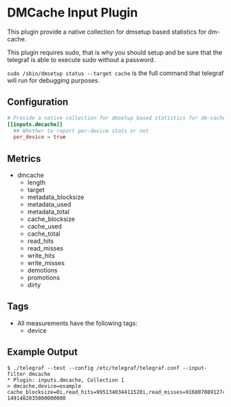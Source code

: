 # DMCache Input Plugin

This plugin provide a native collection for dmsetup based statistics for
dm-cache.

This plugin requires sudo, that is why you should setup and be sure that the
telegraf is able to execute sudo without a password.

`sudo /sbin/dmsetup status --target cache` is the full command that telegraf
will run for debugging purposes.

## Configuration

```toml @sample.conf
# Provide a native collection for dmsetup based statistics for dm-cache
[[inputs.dmcache]]
  ## Whether to report per-device stats or not
  per_device = true
```

## Metrics

- dmcache
  - length
  - target
  - metadata_blocksize
  - metadata_used
  - metadata_total
  - cache_blocksize
  - cache_used
  - cache_total
  - read_hits
  - read_misses
  - write_hits
  - write_misses
  - demotions
  - promotions
  - dirty

## Tags

- All measurements have the following tags:
  - device

## Example Output

```shell
$ ./telegraf --test --config /etc/telegraf/telegraf.conf --input-filter dmcache
* Plugin: inputs.dmcache, Collection 1
> dmcache,device=example cache_blocksize=0i,read_hits=995134034411520i,read_misses=916807089127424i,write_hits=195107267543040i,metadata_used=12861440i,write_misses=563725346013184i,promotions=3265223720960i,dirty=0i,metadata_blocksize=0i,cache_used=1099511627776ii,cache_total=0i,length=0i,metadata_total=1073741824i,demotions=3265223720960i 1491482035000000000
```
